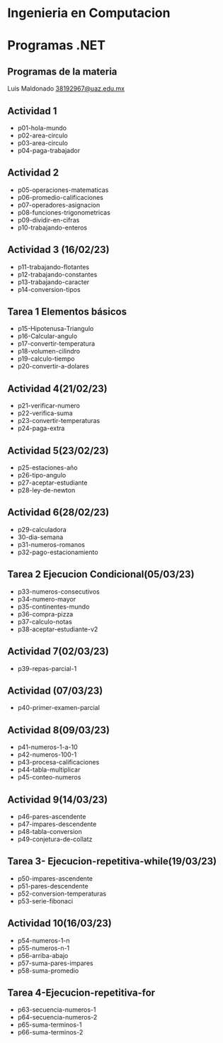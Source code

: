 #  Ingenieria en Computacion
# Programas .NET

## Programas de la materia

Luis Maldonado
38192967@uaz.edu.mx

## Actividad 1
- p01-hola-mundo
- p02-area-circulo
- p03-area-circulo
- p04-paga-trabajador
## Actividad 2
- p05-operaciones-matematicas
- p06-promedio-calificaciones
- p07-operadores-asignacion
- p08-funciones-trigonometricas
- p09-dividir-en-cifras
- p10-trabajando-enteros
## Actividad 3 (16/02/23)
- p11-trabajando-flotantes
- p12-trabajando-constantes
- p13-trabajando-caracter
- p14-conversion-tipos
## Tarea 1 Elementos básicos
- p15-Hipotenusa-Triangulo
- p16-Calcular-angulo
- p17-convertir-temperatura
- p18-volumen-cilindro
- p19-calculo-tiempo
- p20-convertir-a-dolares
## Actividad 4(21/02/23)
- p21-verificar-numero
- p22-verifica-suma
- p23-convertir-temperaturas
- p24-paga-extra
## Actividad 5(23/02/23)
- p25-estaciones-año
- p26-tipo-angulo
- p27-aceptar-estudiante
- p28-ley-de-newton
## Actividad 6(28/02/23)
- p29-calculadora
- 30-dia-semana
- p31-numeros-romanos
- p32-pago-estacionamiento
## Tarea 2 Ejecucion Condicional(05/03/23)
- p33-numeros-consecutivos
- p34-numero-mayor
- p35-continentes-mundo
- p36-compra-pizza
- p37-calculo-notas
- p38-aceptar-estudiante-v2
## Actividad 7(02/03/23)
- p39-repas-parcial-1
## Actividad (07/03/23)
- p40-primer-examen-parcial
## Actividad 8(09/03/23)
 - p41-numeros-1-a-10
 - p42-numeros-100-1
 - p43-procesa-calificaciones
 - p44-tabla-multiplicar
 - p45-conteo-numeros
## Actividad 9(14/03/23)
 - p46-pares-ascendente
 - p47-impares-descendente
 - p48-tabla-conversion
 - p49-conjetura-de-collatz
 ## Tarea 3- Ejecucion-repetitiva-while(19/03/23)
 - p50-impares-ascendente
 - p51-pares-descendente
 - p52-conversion-temperaturas
 - p53-serie-fibonaci
## Actividad 10(16/03/23)
 - p54-numeros-1-n
 - p55-numeros-n-1
 - p56-arriba-abajo
 - p57-suma-pares-impares
 - p58-suma-promedio
 
 
 ## Tarea 4-Ejecucion-repetitiva-for
 - p63-secuencia-numeros-1
 - p64-secuencia-numeros-2
 - p65-suma-terminos-1
 - p66-suma-terminos-2
